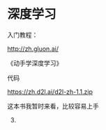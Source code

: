 # 深度学习

入门教程：

http://zh.gluon.ai/

《动手学深度学习》

代码

https://zh.d2l.ai/d2l-zh-1.1.zip

这本书我暂时来看，比较容易上手







3. 

